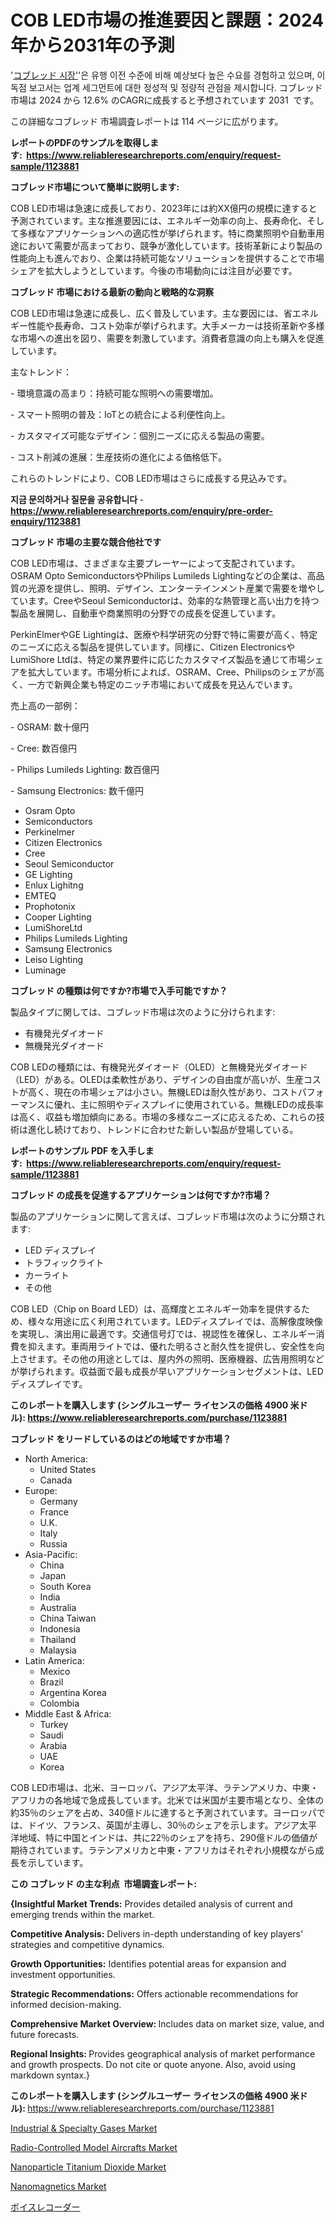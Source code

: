 <p><h1>COB LED市場の推進要因と課題：2024年から2031年の予測</h1></p><p>'<a href="https://www.reliableresearchreports.com/cob-led-r1123881?utm_campaign=107&utm_medium=36&utm_source=Github&utm_content=ia&utm_term=18112024&utm_id=cob-led">コブレッド 시장'</a>'은 유행 이전 수준에 비해 예상보다 높은 수요를 경험하고 있으며, 이 독점 보고서는 업계 세그먼트에 대한 정성적 및 정량적 관점을 제시합니다. コブレッド 市場は 2024 から 12.6% のCAGRに成長すると予想されています 2031&nbsp; です。</p>
<p>この詳細なコブレッド 市場調査レポートは 114 ページに広がります。</p>
<p><strong>レポートのPDFのサンプルを取得します</strong><strong>:&nbsp;&nbsp;<a href="https://www.reliableresearchreports.com/enquiry/request-sample/1123881?utm_campaign=107&utm_medium=36&utm_source=Github&utm_content=ia&utm_term=18112024&utm_id=cob-led">https://www.reliableresearchreports.com/enquiry/request-sample/1123881</a></strong></p>
<p><strong>コブレッド市場について簡単に説明します:</strong></p>
<p><p>COB LED市場は急速に成長しており、2023年には約XX億円の規模に達すると予測されています。主な推進要因には、エネルギー効率の向上、長寿命化、そして多様なアプリケーションへの適応性が挙げられます。特に商業照明や自動車用途において需要が高まっており、競争が激化しています。技術革新により製品の性能向上も進んでおり、企業は持続可能なソリューションを提供することで市場シェアを拡大しようとしています。今後の市場動向には注目が必要です。</p></p>
<p><strong>コブレッド 市場における最新の動向と戦略的な洞察</strong></p>
<p><p>COB LED市場は急速に成長し、広く普及しています。主な要因には、省エネルギー性能や長寿命、コスト効率が挙げられます。大手メーカーは技術革新や多様な市場への進出を図り、需要を刺激しています。消費者意識の向上も購入を促進しています。</p><p>主なトレンド：</p><p>- 環境意識の高まり：持続可能な照明への需要増加。</p><p>- スマート照明の普及：IoTとの統合による利便性向上。</p><p>- カスタマイズ可能なデザイン：個別ニーズに応える製品の需要。</p><p>- コスト削減の進展：生産技術の進化による価格低下。</p><p>これらのトレンドにより、COB LED市場はさらに成長する見込みです。</p></p>
<p><strong>지금 문의하거나 질문을 공유합니다</strong><strong>&nbsp;</strong>-<strong><a href="https://www.reliableresearchreports.com/enquiry/pre-order-enquiry/1123881?utm_campaign=107&utm_medium=36&utm_source=Github&utm_content=ia&utm_term=18112024&utm_id=cob-led">https://www.reliableresearchreports.com/enquiry/pre-order-enquiry/1123881</a></strong></p>
<p><strong>コブレッド 市場の主要な競合他社です</strong></p>
<p><p>COB LED市場は、さまざまな主要プレーヤーによって支配されています。OSRAM Opto SemiconductorsやPhilips Lumileds Lightingなどの企業は、高品質の光源を提供し、照明、デザイン、エンターテインメント産業で需要を増やしています。CreeやSeoul Semiconductorは、効率的な熱管理と高い出力を持つ製品を展開し、自動車や商業照明の分野での成長を促進しています。</p><p>PerkinElmerやGE Lightingは、医療や科学研究の分野で特に需要が高く、特定のニーズに応える製品を提供しています。同様に、Citizen ElectronicsやLumiShore Ltdは、特定の業界要件に応じたカスタマイズ製品を通じて市場シェアを拡大しています。市場分析によれば、OSRAM、Cree、Philipsのシェアが高く、一方で新興企業も特定のニッチ市場において成長を見込んでいます。</p><p>売上高の一部例：</p><p>- OSRAM: 数十億円</p><p>- Cree: 数百億円</p><p>- Philips Lumileds Lighting: 数百億円</p><p>- Samsung Electronics: 数千億円</p></p>
<p><ul><li>Osram Opto</li><li>Semiconductors</li><li>Perkinelmer</li><li>Citizen Electronics</li><li>Cree</li><li>Seoul Semiconductor</li><li>GE Lighting</li><li>Enlux Lighitng</li><li>EMTEQ</li><li>Prophotonix</li><li>Cooper Lighting</li><li>LumiShoreLtd</li><li>Philips Lumileds Lighting</li><li>Samsung Electronics</li><li>Leiso Lighting</li><li>Luminage</li></ul></p>
<p><strong>コブレッド の種類は何ですか?市場で入手可能ですか？</strong></p>
<p>製品タイプに関しては、コブレッド市場は次のように分けられます:</p>
<p><ul><li>有機発光ダイオード</li><li>無機発光ダイオード</li></ul></p>
<p><p>COB LEDの種類には、有機発光ダイオード（OLED）と無機発光ダイオード（LED）がある。OLEDは柔軟性があり、デザインの自由度が高いが、生産コストが高く、現在の市場シェアは小さい。無機LEDは耐久性があり、コストパフォーマンスに優れ、主に照明やディスプレイに使用されている。無機LEDの成長率は高く、収益も増加傾向にある。市場の多様なニーズに応えるため、これらの技術は進化し続けており、トレンドに合わせた新しい製品が登場している。</p></p>
<p><strong>レポートのサンプル PDF を入手します:&nbsp;</strong><strong>&nbsp;<a href="https://www.reliableresearchreports.com/enquiry/request-sample/1123881?utm_campaign=107&utm_medium=36&utm_source=Github&utm_content=ia&utm_term=18112024&utm_id=cob-led">https://www.reliableresearchreports.com/enquiry/request-sample/1123881</a></strong></p>
<p><strong>コブレッド の成長を促進するアプリケーションは何ですか?市場？</strong></p>
<p>製品のアプリケーションに関して言えば、コブレッド市場は次のように分類されます:</p>
<p><ul><li>LED ディスプレイ</li><li>トラフィックライト</li><li>カーライト</li><li>その他</li></ul></p>
<p><p>COB LED（Chip on Board LED）は、高輝度とエネルギー効率を提供するため、様々な用途に広く利用されています。LEDディスプレイでは、高解像度映像を実現し、演出用に最適です。交通信号灯では、視認性を確保し、エネルギー消費を抑えます。車両用ライトでは、優れた明るさと耐久性を提供し、安全性を向上させます。その他の用途としては、屋内外の照明、医療機器、広告用照明などが挙げられます。収益面で最も成長が早いアプリケーションセグメントは、LEDディスプレイです。</p></p>
<p><strong>このレポートを購入します (シングルユーザー ライセンスの価格 4900 米ドル):</strong><strong>&nbsp;<a href="https://www.reliableresearchreports.com/purchase/1123881?utm_campaign=107&utm_medium=36&utm_source=Github&utm_content=ia&utm_term=18112024&utm_id=cob-led">https://www.reliableresearchreports.com/purchase/1123881</a></strong></p>
<p><strong>コブレッド をリードしているのはどの地域ですか市場？</strong></p>
<p><ul>
    <li>
        North America:
        <ul>
            <li>United States</li>
            <li>Canada</li>
        </ul>
    </li>
    <li>
        Europe:
        <ul>
            <li>Germany</li>
            <li>France</li>
            <li>U.K.</li>
            <li>Italy</li>
            <li>Russia</li>
        </ul>
    </li>
    <li>
        Asia-Pacific:
        <ul>
            <li>China</li>
            <li>Japan</li>
            <li>South Korea</li>
            <li>India</li>
            <li>Australia</li>
            <li>China Taiwan</li>
            <li>Indonesia</li>
            <li>Thailand</li>
            <li>Malaysia</li>
        </ul>
    </li>
    <li>
        Latin America:
        <ul>
            <li>Mexico</li>
            <li>Brazil</li>
            <li>Argentina Korea</li>
            <li>Colombia</li>
        </ul>
    </li>
    <li>
        Middle East & Africa:
        <ul>
            <li>Turkey</li>
            <li>Saudi</li>
            <li>Arabia</li>
            <li>UAE</li>
            <li>Korea</li>
        </ul>
    </li>
    </ul></p>
<p><p>COB LED市場は、北米、ヨーロッパ、アジア太平洋、ラテンアメリカ、中東・アフリカの各地域で急成長しています。北米では米国が主要市場となり、全体の約35％のシェアを占め、340億ドルに達すると予測されています。ヨーロッパでは、ドイツ、フランス、英国が主導し、30％のシェアを示します。アジア太平洋地域、特に中国とインドは、共に22％のシェアを持ち、290億ドルの価値が期待されています。ラテンアメリカと中東・アフリカはそれぞれ小規模ながら成長を示しています。</p></p>
<p><strong>この コブレッド の主な利点&nbsp; 市場調査レポート:</strong></p>
<p><strong>{Insightful Market Trends:</strong> Provides detailed analysis of current and emerging trends within the market.</p>
<p><strong>Competitive Analysis:</strong> Delivers in-depth understanding of key players' strategies and competitive dynamics.</p>
<p><strong>Growth Opportunities:</strong> Identifies potential areas for expansion and investment opportunities.</p>
<p><strong>Strategic Recommendations:</strong> Offers actionable recommendations for informed decision-making.</p>
<p><strong>Comprehensive Market Overview: </strong>Includes data on market size, value, and future forecasts.</p>
<p><strong>Regional Insights: </strong>Provides geographical analysis of market performance and growth prospects. Do not cite or quote anyone. Also, avoid using markdown syntax.}</p>
<p><strong>このレポートを購入します (シングルユーザー ライセンスの価格 4900 米ドル):&nbsp;</strong><a href="https://www.reliableresearchreports.com/purchase/1123881?utm_campaign=107&utm_medium=36&utm_source=Github&utm_content=ia&utm_term=18112024&utm_id=cob-led">https://www.reliableresearchreports.com/purchase/1123881</a></p>
<p><p><a href="https://github.com/arionmp/Market-Research-Report-List-5/blob/main/industrial-specialty-gases-market.md?utm_campaign=107&utm_medium=36&utm_source=Github&utm_content=ia&utm_term=18112024&utm_id=cob-led">Industrial & Specialty Gases Market</a></p><p><a href="https://github.com/luckyshygirl/Market-Research-Report-List-6/blob/main/radio-controlled-model-aircrafts-market.md?utm_campaign=107&utm_medium=36&utm_source=Github&utm_content=ia&utm_term=18112024&utm_id=cob-led">Radio-Controlled Model Aircrafts Market</a></p><p><a href="https://issuu.com/reportprime-2/docs/nanoparticle-titanium-dioxide-marke_51d7b2e550ba04?utm_campaign=107&utm_medium=36&utm_source=Github&utm_content=ia&utm_term=18112024&utm_id=cob-led">Nanoparticle Titanium Dioxide Market</a></p><p><a href="https://issuu.com/reportprime-2/docs/nanomagnetics-market-size-2030.pptx_f2b136b61e7829?utm_campaign=107&utm_medium=36&utm_source=Github&utm_content=ia&utm_term=18112024&utm_id=cob-led">Nanomagnetics Market</a></p><p><a href="https://github.com/mohamedbakry57/Market-Research-Report-List-6/blob/main/786744524531.md?utm_campaign=107&utm_medium=36&utm_source=Github&utm_content=ia&utm_term=18112024&utm_id=cob-led">ボイスレコーダー</a></p></p>
<p>&nbsp;</p>